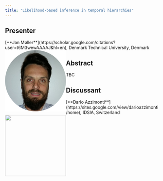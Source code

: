 ```yaml
---
title: "Likelihood-based inference in temporal hierarchies"
---
```


## Presenter

<div class = "figure">
[**Jan Møller**](https://scholar.google.com/citations?user=t6M3wewAAAAJ&hl=en), Denmark Technical University, Denmark
<img src="img/moeller.png"  width=200px height=200px style="float:left">
</div>

## Abstract

TBC

## Discussant

<div class = "figure">
[**Dario Azzimonti**](https://sites.google.com/view/darioazzimonti/home), IDSIA, Switzerland
<img src=/img/dario.png  width=200px height=200px style="float:left">
</div>
